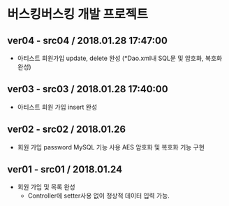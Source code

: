# 버스킹버스킹 개발 프로젝트

## ver04 - src04 / 2018.01.28 17:47:00

- 아티스트 회원가입 update, delete 완성
  (*Dao.xml내 SQL문 및 암호화, 복호화 완성) 

## ver03 - src03 / 2018.01.28 17:40:00

- 아티스트 회원 가입 insert 완성

## ver02 - src02 / 2018.01.26

- 회원 가입 password MySQL 기능 사용 AES 암호화 및 복호화 기능 구현

## ver01 - src01 / 2018.01.24

- 회원 가입 및 목록 완성
  - Controller에 setter사용 없이 정상적 데이터 입력 가능.
